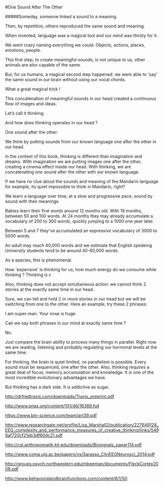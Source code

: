 #One Sound After The Other

#####Someday, someone linked a sound to a meaning. 

Then, by repetition, others reproduced the same sound and meaning.

When invented, language was a magical tool and our mind was thirsty for it. 

We went crazy naming everything we could. Objects, actions, places, emotions, people. 

This first step, to create meaningful sounds, is not unique to us, other animals are also capable of the same. 

But, for us humans, a magical second step happened: we were able to 'say' the same sound in our brain without using our vocal chords.

What a great magical trick ! 

This concatenation of meaningful sounds in our head created  a continuous flow of images and ideas.

Let’s call it thinking.  

And how does thinking operates in our head ?  

One sound after the other.  

We think by putting sounds from our known language one after the other in our head. 

In the context of this book, thinking is different than imagination and dreams. With imagination we are putting images one after the other, creating a cinema effect inside our head. With thinking, we are concatenating one sound after the other with our known language.

If we have no clue about the sounds and meaning of the Mandarin language for example, its quiet impossible to think in Mandarin, right? 

We learn a language over time, at a slow and progressive pace, sound by sound with their meanings. 

Babies learn their first words around 12 months old. With 18 months, between 50 and 100 words. At 24 months they may already accumulate a vocabulary of 200 to 300 words, quickly jumping to a 1000 one year later. 

Between 5 and 7 they've accumulated an expressive vocabulary of 3000 to 5000 words. 

An adult may reach 40,000 words and we estimate that English speaking University students tend to be around 40-60,000 words. 

As a species, this is phenomenal. 

How 'expensive' is thinking for us, how much energy do we consume while thinking ? Thinking is c




Also, thinking does not accept simultaneous action: we cannot think 2 stories at the exactly same time in our head.

Sure, we can tell and hold 2 or more stories in our head but we will be switching from one to the other. Here an example, try these 2 phrases:

I am super-man.
Your nose is huge.

Can we say both phrases in our mind at exactly same time ?

No.

Just compare the brain ability to process many things in parallel. Right now we are reading, listening and probably regulating our hormonal levels at the same time. 

For thinking, the brain is quiet limited, no parallelism is possible. Every sound must be sequenced, one after the other. 
Also, thinking requires a great deal of focus, memory accumulation and knowledge. It is one of the most incredible evolutionary advantages we have. 

But thinking has a dark side. It is addictive as sugar. 


http://drfredtravis.com/downloads/Travis_preprint.pdf

http://www.pnas.org/content/101/46/16369.full

https://www.bm-science.com/team/art39.pdf

http://www.researchgate.net/profile/Lisa_Marshall2/publication/227649128_EEG_complexity_and_performance_measures_of_creative_thinking/links/5499af720cf21eb3df60dc21.pdf

http://csl.anthropomatik.kit.edu/downloads/Biosignals_paper114.pdf

http://www.coma.ulg.ac.be/papers/vs/Sarasso_ClinEEGNeurosci_2014.pdf

http://groups.psych.northwestern.edu/mbeeman/documents/FleckCortex2008.pdf

http://www.behavioralandbrainfunctions.com/content/8/1/50